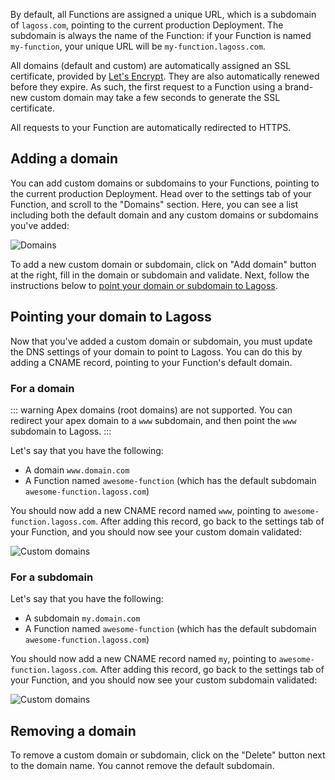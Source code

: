 By default, all Functions are assigned a unique URL, which is a subdomain of `lagoss.com`, pointing to the current production Deployment. The subdomain is always the name of the Function: if your Function is named `my-function`, your unique URL will be `my-function.lagoss.com`.

All domains (default and custom) are automatically assigned an SSL certificate, provided by [Let's Encrypt](https://letsencrypt.org/). They are also automatically renewed before they expire. As such, the first request to a Function using a brand-new custom domain may take a few seconds to generate the SSL certificate.

All requests to your Function are automatically redirected to HTTPS.

## Adding a domain

You can add custom domains or subdomains to your Functions, pointing to the current production Deployment. Head over to the settings tab of your Function, and scroll to the "Domains" section. Here, you can see a list including both the default domain and any custom domains or subdomains you've added:

![Domains](/images/domains-list.png)

To add a new custom domain or subdomain, click on "Add domain" button at the right, fill in the domain or subdomain and validate. Next, follow the instructions below to [point your domain or subdomain to Lagoss](#pointing-your-domain-to-lagoss).

## Pointing your domain to Lagoss

Now that you've added a custom domain or subdomain, you must update the DNS settings of your domain to point to Lagoss. You can do this by adding a CNAME record, pointing to your Function's default domain.

### For a domain

::: warning
Apex domains (root domains) are not supported. You can redirect your apex domain to a `www` subdomain, and then point the `www` subdomain to Lagoss.
:::

Let's say that you have the following:

- A domain `www.domain.com`
- A Function named `awesome-function` (which has the default subdomain `awesome-function.lagoss.com`)

You should now add a new CNAME record named `www`, pointing to `awesome-function.lagoss.com`. After adding this record, go back to the settings tab of your Function, and you should now see your custom domain validated:

![Custom domains](/images/www-domains-list.png)

### For a subdomain

Let's say that you have the following:

- A subdomain `my.domain.com`
- A Function named `awesome-function` (which has the default subdomain `awesome-function.lagoss.com`)

You should now add a new CNAME record named `my`, pointing to `awesome-function.lagoss.com`. After adding this record, go back to the settings tab of your Function, and you should now see your custom subdomain validated:

![Custom domains](/images/my-domains-list.png)

## Removing a domain

To remove a custom domain or subdomain, click on the "Delete" button next to the domain name. You cannot remove the default subdomain.
